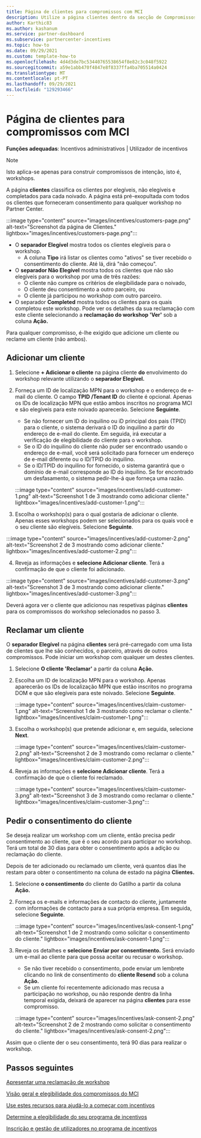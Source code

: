 ```yaml
---
title: Página de clientes para compromissos com MCI
description: Utilize a página clientes dentro da secção de Compromissos do Programa De incentivo ao Comércio da Microsoft (MCI) para gerir os clientes.
author: Karthic83
ms.author: kashanum
ms.service: partner-dashboard
ms.subservice: partnercenter-incentives
ms.topic: how-to
ms.date: 09/29/2021
ms.custom: template-how-to
ms.openlocfilehash: 4d4d3de7bc53440765538654f8e82c3c048f5922
ms.sourcegitcommit: a59e1abb470f4847e8f8337ffa4ba705514a0424
ms.translationtype: MT
ms.contentlocale: pt-PT
ms.lasthandoff: 09/29/2021
ms.locfileid: "129293466"
---
```

# <a name="customers-page-for-mci-engagements"></a>Página de clientes para compromissos com MCI

**Funções adequadas**: Incentivos administrativos | Utilizador de incentivos

>[!NOTE]
>Isto aplica-se apenas para construir compromissos de intenção, isto é, workshops. 

A página **clientes** classifica os clientes por elegíveis, não elegíveis e completados para cada noivado. A página está pré-exopultada com todos os clientes que forneceram consentimento para qualquer workshop no Partner Center. 

:::image type="content" source="images/incentives/customers-page.png" alt-text="Screenshot da página de Clientes." lightbox="images/incentives/customers-page.png":::

- O **separador Elegível** mostra todos os clientes elegíveis para o workshop. 
   - A coluna **Tipo** irá listar os clientes como "ativos" se tiver recebido o consentimento do cliente. Até lá, dirá "não começou".
- O **separador Não Elegível** mostra todos os clientes que não são elegíveis para o workshop por uma de três razões:  
   - O cliente não cumpre os critérios de elegibilidade para o noivado, 
   - O cliente deu consentimento a outro parceiro, ou 
   - O cliente já participou no workshop com outro parceiro. 
- O separador **Completed** mostra todos os clientes para os quais completou este workshop. Pode ver os detalhes da sua reclamação com este cliente selecionando a **reclamação do workshop 'Ver'** sob a coluna **Ação.**

Para qualquer compromisso, é-lhe exigido que adicione um cliente ou reclame um cliente (não ambos).

## <a name="add-a-customer"></a>Adicionar um cliente 
1. Selecione **+ Adicionar o cliente** na página cliente **do** envolvimento do workshop relevante utilizando o **separador Elegível.**
2. Forneça um ID de localização MPN para o workshop e o endereço de e-mail do cliente. O campo **TPID /Tenant ID** do cliente é opcional. Apenas os IDs de localização MPN que estão ambos inscritos no programa MCI e são elegíveis para este noivado aparecerão. Selecione **Seguinte**.
   - Se não fornecer um ID do inquilino ou iD principal dos pais (TPID) para o cliente, o sistema derivará o ID do inquilino a partir do endereço de e-mail do cliente. Em seguida, irá executar a verificação de elegibilidade do cliente para o workshop.
   - Se o ID do inquilino do cliente não puder ser encontrado usando o endereço de e-mail, você será solicitado para fornecer um endereço de e-mail diferente ou o ID/TPID do inquilino.
   - Se o ID/TPID do inquilino for fornecido, o sistema garantirá que o domínio de e-mail corresponde ao ID do inquilino. Se for encontrado um desfasamento, o sistema pedir-lhe-á que forneça uma razão.

   :::image type="content" source="images/incentives/add-customer-1.png" alt-text="Screenshot 1 de 3 mostrando como adicionar cliente." lightbox="images/incentives/add-customer-1.png":::

3. Escolha o workshop(s) para o qual gostaria de adicionar o cliente. Apenas esses workshops podem ser selecionados para os quais você e o seu cliente são elegíveis. Selecione **Seguinte**.

:::image type="content" source="images/incentives/add-customer-2.png" alt-text="Screenshot 2 de 3 mostrando como adicionar cliente." lightbox="images/incentives/add-customer-2.png":::

4. Reveja as informações e **selecione Adicionar cliente**. Terá a confirmação de que o cliente foi adicionado.

:::image type="content" source="images/incentives/add-customer-3.png" alt-text="Screenshot 3 de 3 mostrando como adicionar cliente." lightbox="images/incentives/add-customer-3.png":::

Deverá agora ver o cliente que adicionou nas respetivas páginas **clientes** para os compromissos do workshop selecionados no passo 3.

## <a name="claim-a-customer"></a>Reclamar um cliente 
O **separador Elegível** na página **clientes** será pré-carregado com uma lista de clientes que lhe são conhecidos, o parceiro, através de outros compromissos. Pode iniciar um workshop com qualquer um destes clientes. 
1. Selecione **O cliente 'Reclamar'** a partir da coluna **Ação.** 
2. Escolha um ID de localização MPN para o workshop. Apenas aparecerão os IDs de localização MPN que estão inscritos no programa DOM e que são elegíveis para este noivado. Selecione **Seguinte**.

   :::image type="content" source="images/incentives/claim-customer-1.png" alt-text="Screenshot 1 de 3 mostrando como reclamar o cliente." lightbox="images/incentives/claim-customer-1.png":::

3. Escolha o workshop(s) que pretende adicionar e, em seguida, selecione **Next**.

   :::image type="content" source="images/incentives/claim-customer-2.png" alt-text="Screenshot 2 de 3 mostrando como reclamar o cliente." lightbox="images/incentives/claim-customer-2.png":::

4. Reveja as informações e **selecione Adicionar cliente**. Terá a confirmação de que o cliente foi reclamado.

   :::image type="content" source="images/incentives/claim-customer-3.png" alt-text="Screenshot 3 de 3 mostrando como reclamar o cliente." lightbox="images/incentives/claim-customer-3.png":::

## <a name="ask-for-customer-consent"></a>Pedir o consentimento do cliente 
Se deseja realizar um workshop com um cliente, então precisa pedir consentimento ao cliente, que é o seu acordo para participar no workshop. Terá um total de 30 dias para obter o consentimento após a adição ou reclamação do cliente.

Depois de ter adicionado ou reclamado um cliente, verá quantos dias lhe restam para obter o consentimento na coluna de estado na página **Clientes.**
1. Selecione **o consentimento** do cliente do Gatilho a partir da coluna **Ação.** 
2. Forneça os e-mails e informações de contacto do cliente, juntamente com informações de contacto para a sua própria empresa. Em seguida, selecione **Seguinte**.

   :::image type="content" source="images/incentives/ask-consent-1.png" alt-text="Screenshot 1 de 2 mostrando como solicitar o consentimento do cliente." lightbox="images/incentives/ask-consent-1.png":::

3. Reveja os detalhes e **selecione Enviar por consentimento.** Será enviado um e-mail ao cliente para que possa aceitar ou recusar o workshop.
   - Se não tiver recebido o consentimento, pode enviar um lembrete clicando no link de consentimento do **cliente Resend** sob a coluna **Ação.**
   - Se um cliente foi recentemente adicionado mas recusa a participação no workshop, ou não responde dentro da linha temporal exigida, deixará de aparecer na página **clientes** para esse compromisso.

   :::image type="content" source="images/incentives/ask-consent-2.png" alt-text="Screenshot 2 de 2 mostrando como solicitar o consentimento do cliente." lightbox="images/incentives/ask-consent-2.png":::

Assim que o cliente der o seu consentimento, terá 90 dias para realizar o workshop.

## <a name="next-steps"></a>Passos seguintes
[Apresentar uma reclamação de workshop](/mci-engagements-workshop)

[Visão geral e elegibilidade dos compromissos do MCI](/mci-engagements)

[Use estes recursos para ajudá-lo a começar com incentivos](/incentives-get-started-intro)

[Determine a elegibilidade do seu programa de incentivos](/incentives-determined-your-program-eligibility)

[Inscrição e gestão de utilizadores no programa de incentivos](/incentives-enroll)